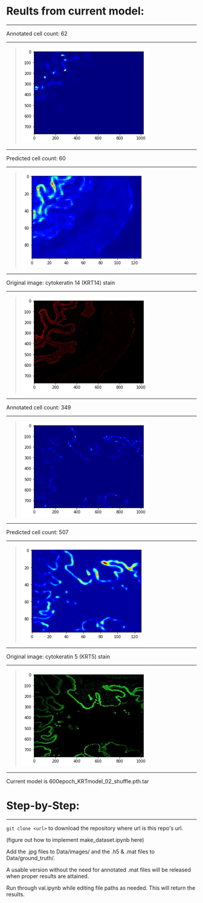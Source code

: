 # Reults from current model:
___
Annotated cell count: 62
___
>![original heatmap](https://github.com/jeffock/ihc_cellcount_cytoplasmic/blob/master/README%20images/origin_h5_img1.png)
___
Predicted cell count: 60
___
>![model heatmap](https://github.com/jeffock/ihc_cellcount_cytoplasmic/blob/master/README%20images/predict_h5_img1.png)
___
Original image: cytokeratin 14 (KRT14) stain
___
>![original image](https://github.com/jeffock/ihc_cellcount_cytoplasmic/blob/master/README%20images/origin_jpg_img1.png)
___
Annotated cell count: 349
___
>![original heatmap](https://github.com/jeffock/ihc_cellcount_cytoplasmic/blob/master/README%20images/origin_h5_img6.png)
___
Predicted cell count: 507
___
>![model heatmap](https://github.com/jeffock/ihc_cellcount_cytoplasmic/blob/master/README%20images/predict_h5_img6.png)
___
Original image: cytokeratin 5 (KRT5) stain
___
>![original image](https://github.com/jeffock/ihc_cellcount_cytoplasmic/blob/master/README%20images/origin_jpg_img6.png)
___

Current model is 600epoch_KRTmodel_02_shuffle.pth.tar

# Step-by-Step:
___
`git clone <url>` to download the repository where url is this repo's url. 

(figure out how to implement make_dataset.ipynb here)

Add the .jpg files to Data/images/ and the .h5 & .mat files to Data/ground_truth/. 

A usable version without the need for annotated .mat files will be released when proper results are attained. 

Run through val.ipynb while editing file paths as needed. This will return the results. 
